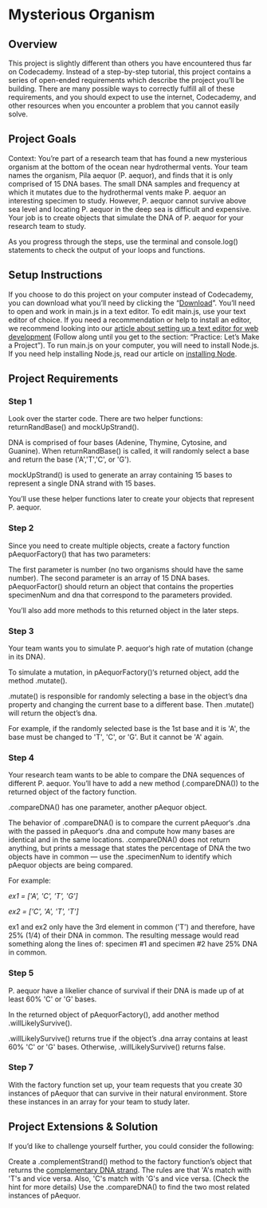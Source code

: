 # Mysterious Organism

## Overview

This project is slightly different than others you have encountered thus far on Codecademy. Instead of a step-by-step tutorial, this project contains
a series of open-ended requirements which describe the project you’ll be building. There are many possible ways to correctly fulfill all of these
requirements, and you should expect to use the internet, Codecademy, and other resources when you encounter a problem that you cannot easily solve.

## Project Goals

Context: You’re part of a research team that has found a new mysterious organism at the bottom of the ocean near hydrothermal vents. Your team names
the organism, Pila aequor (P. aequor), and finds that it is only comprised of 15 DNA bases. The small DNA samples and frequency at which it mutates
due to the hydrothermal vents make P. aequor an interesting specimen to study. However, P. aequor cannot survive above sea level and locating P.
aequor in the deep sea is difficult and expensive. Your job is to create objects that simulate the DNA of P. aequor for your research team to study.

As you progress through the steps, use the terminal and console.log() statements to check the output of your loops and functions.

## Setup Instructions

If you choose to do this project on your computer instead of Codecademy, you can download what you’ll need by clicking the
“[Download](https://content.codecademy.com/PRO/independent-practice-projects/mystery-organism/mystery-organism-starter.zip)”. You’ll need to open and
work in main.js in a text editor. To edit main.js, use your text editor of choice. If you need a recommendation or help to install an editor, we
recommend looking into our [article about setting up a text editor for web development](https://www.codecademy.com/articles/visual-studio-code)
(Follow along until you get to the section: “Practice: Let’s Make a Project”). To run main.js on your computer, you will need to install Node.js. If
you need help installing Node.js, read our article on [installing Node](https://www.codecademy.com/articles/setting-up-node-locally).

## Project Requirements

### Step 1

Look over the starter code. There are two helper functions: returnRandBase() and mockUpStrand().

DNA is comprised of four bases (Adenine, Thymine, Cytosine, and Guanine). When returnRandBase() is called, it will randomly select a base and return
the base ('A','T','C', or 'G').

mockUpStrand() is used to generate an array containing 15 bases to represent a single DNA strand with 15 bases.

You’ll use these helper functions later to create your objects that represent P. aequor.

### Step 2

Since you need to create multiple objects, create a factory function pAequorFactory() that has two parameters:

The first parameter is number (no two organisms should have the same number). The second parameter is an array of 15 DNA bases. pAequorFactor() should
return an object that contains the properties specimenNum and dna that correspond to the parameters provided.

You’ll also add more methods to this returned object in the later steps.

### Step 3

Your team wants you to simulate P. aequor‘s high rate of mutation (change in its DNA).

To simulate a mutation, in pAequorFactory()‘s returned object, add the method .mutate().

.mutate() is responsible for randomly selecting a base in the object’s dna property and changing the current base to a different base. Then .mutate()
will return the object’s dna.

For example, if the randomly selected base is the 1st base and it is 'A', the base must be changed to 'T', 'C', or 'G'. But it cannot be 'A' again.

### Step 4

Your research team wants to be able to compare the DNA sequences of different P. aequor. You’ll have to add a new method (.compareDNA()) to the
returned object of the factory function.

.compareDNA() has one parameter, another pAequor object.

The behavior of .compareDNA() is to compare the current pAequor‘s .dna with the passed in pAequor‘s .dna and compute how many bases are identical and
in the same locations. .compareDNA() does not return anything, but prints a message that states the percentage of DNA the two objects have in common —
use the .specimenNum to identify which pAequor objects are being compared.

For example:

_ex1 = ['A', 'C', 'T', 'G']_

_ex2 = ['C', 'A', 'T', 'T']_

ex1 and ex2 only have the 3rd element in common ('T') and therefore, have 25% (1/4) of their DNA in common. The resulting message would read something
along the lines of: specimen #1 and specimen #2 have 25% DNA in common.

### Step 5

P. aequor have a likelier chance of survival if their DNA is made up of at least 60% 'C' or 'G' bases.

In the returned object of pAequorFactory(), add another method .willLikelySurvive().

.willLikelySurvive() returns true if the object’s .dna array contains at least 60% 'C' or 'G' bases. Otherwise, .willLikelySurvive() returns false.

### Step 7

With the factory function set up, your team requests that you create 30 instances of pAequor that can survive in their natural environment. Store
these instances in an array for your team to study later.

## Project Extensions & Solution

If you’d like to challenge yourself further, you could consider the following:

Create a .complementStrand() method to the factory function’s object that returns the
[complementary DNA strand](http://discoveringthegenome.org/discovering-genome/dna-sequencing/dna-complementary-base-pairing). The rules are that 'A's
match with 'T's and vice versa. Also, 'C's match with 'G's and vice versa. (Check the hint for more details) Use the .compareDNA() to find the two
most related instances of pAequor.
